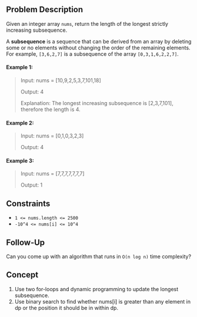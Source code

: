 ## Problem Description

Given an integer array `nums`, return the length of the longest strictly increasing subsequence.

A **subsequence** is a sequence that can be derived from an array by deleting some or no elements without changing the order of the remaining elements. For example, `[3,6,2,7]` is a subsequence of the array `[0,3,1,6,2,2,7]`.

#### Example 1:
> Input: nums = [10,9,2,5,3,7,101,18]
> 
> Output: 4
>
> Explanation: The longest increasing subsequence is [2,3,7,101], therefore the length is 4.

#### Example 2:
> Input: nums = [0,1,0,3,2,3]
> 
> Output: 4

#### Example 3:
> Input: nums = [7,7,7,7,7,7,7]
> 
> Output: 1

## Constraints

- `1 <= nums.length <= 2500`
- `-10^4 <= nums[i] <= 10^4`

## Follow-Up

Can you come up with an algorithm that runs in `O(n log n)` time complexity?

## Concept
1. Use two for-loops and dynamic programming to update the longest subsequence.
2. Use binary search to find whether nums[i] is greater than any element in dp or the position it should be in within dp.
